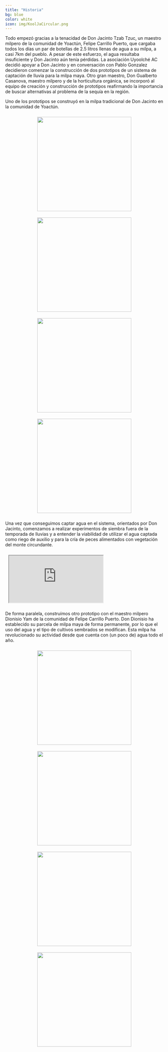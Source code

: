 ```yaml
---
title: "Historia"
bg: blue
color: white
icon: img/KoolJaCircular.png
---
```


Todo empezó gracias a la tenacidad de Don Jacinto Tzab Tzuc, un maestro milpero de la comunidad de Yoactún, Felipe Carrillo Puerto, que cargaba todos los días un par de botellas de 2.5 litros llenas de agua a su milpa, a casi 7km del pueblo. A pesar de este esfuerzo, el agua resultaba insuficiente y Don Jacinto aún tenía pérdidas. La asociación Uyoolché AC decidió apoyar a Don Jacinto y en conversación con Pablo Gonzalez decidieron comenzar la construcción de dos prototipos de un sistema de captación de lluvia para la milpa maya. Otro gran maestro, Don Gualberto Casanova, maestro milpero y de la horticultura orgánica, se incorporó al equipo de creación y construcción de prototipos reafirmando la importancia de buscar alternativas al problema de la sequía en la región.

Uno de los prototipos se construyó en la milpa tradicional de Don Jacinto en la comunidad de Yoactún.

<div style="text-align: center">
<a>
   <img class="" alt="" src="{{ site.baseurl }}/img/DonJasBotellas.jpg" style="height: 300px; padding: 10px;">
</a>
</div>

<div style="text-align: center"> 
<a>
   <img class="" alt="" src="{{ site.baseurl }}/img/DonJasKoolJa.jpg" style="height: 300px; padding: 10px;">
</a>
</div>

<div style="text-align: center"> 
<a>
   <img class="" alt="" src="{{ site.baseurl }}/img/DonJasCargando.jpg" style="height: 300px; padding: 10px;">
</a>
<a>
   <img class="" alt="" src="{{ site.baseurl }}/img/DonJasAgua.jpeg" style="height: 300px; padding: 10px;">
</a>
</div>

Una vez que conseguimos captar agua en el sistema, orientados por Don Jacinto, comenzamos a realizar experimentos de siembra fuera de la temporada de lluvias y a entender la viabilidad de utilizar el agua captada como riego de auxilio y para la cría de peces alimentados con vegetación del monte circundante. 

<div class="icontain" style="padding: 10px;">
  <iframe src="https://www.youtube.com/embed/jC94S9MTl1Y" allow="accelerometer; autoplay" allowfullscreen></iframe>
</div>

De forma paralela, construímos otro prototipo con el maestro milpero Dionisio Yam de la comunidad de Felipe Carrillo Puerto. Don Dionisio ha establecido su parcela de milpa maya de forma permanente, por lo que el uso del agua y el tipo de cultivos sembrados se modifican. Esta milpa ha revolucionado su actividad desde que cuenta con (un poco de) agua todo el año.

<div style="text-align: center">
<a>
   <img class="" alt="" src="{{ site.baseurl }}/img/ViendoSuperficie.jpg" style="height: 300px; padding: 10px;">
</a>
</div>

<div style="text-align: center"> 
<a>
   <img class="" alt="" src="{{ site.baseurl }}/img/MilpaDioni.jpg" style="height: 300px; padding: 10px;">
</a>
</div>

<div style="text-align: center"> 
<a>
   <img class="" alt="" src="{{ site.baseurl }}/img/DonDionisioPitahaya.jpg" style="height: 300px; padding: 10px;">
</a>
<a>
   <img class="" alt="" src="{{ site.baseurl }}/img/DioniAmapola.jpg" style="height: 300px; padding: 10px;">
</a>
</div>


